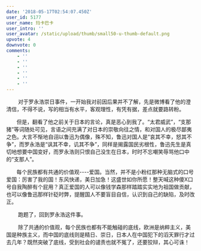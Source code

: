 ```yaml
---
date: '2018-05-17T02:54:07.450Z'
user_id: 5177
user_name: 玛卡巴卡
user_intro: ''
user_avatar: /static/upload/thumb/small50-u-thumb-default.png
upvote: 4
downvote: 0
comments:
    - ''
    - ''
    - ''
    - ''
    - ''
    - ''
---
```


        对于罗永浩崇日事件，一开始我对前因后果并不了解，先是微博看了他的澄清信，不得不说，写的相当有水平，客观理性，有凭有据，差点就要路转粉。

       但是，翻看了他之前关于日本的言论，真是恶心到我了。“太君威武”，“支那猪”等词随处可见，言语之间充满了对日本的崇敬向往之情，和对国人的极尽鄙夷之色。大言不惭地自诩以鲁迅为偶像，殊不知，鲁迅对国人是“哀其不幸，怒其不争”，而罗永浩是“讽其不幸，讥其不争”，同样是揭露国民劣根性，鲁迅先生是真切地想要中国变好，而罗永浩则只恨自己没生在日本，时时不忘嘲笑辱骂他口中的“支那人”。         

       每个民族都有共通的价值观----爱国。当然，并不是小粉红那种无脑式的口号爱国：厉害了我的国！东风快递，美日加急！这盛世如你所愿！整天喊这种傻X口号自我陶醉有个屁用？真正爱国的人可以像钱学森那样踏踏实实地为祖国做贡献，也可以像鲁迅那样针砭时弊，提醒国人不要盲目自信，认识到自己的缺陷，及时改正。

        跑题了，回到罗永浩这件事。

        除了共通的价值观，每个民族也都有不能触碰的底线，欧洲是纳粹主义，美国是种族主义，而中国的底线则是精日、崇日，日本人在中国犯下的滔天罪行才过去几年？既然突破了底线，受到社会的谴责也就不冤了，还要狡辩，其心可诛！
